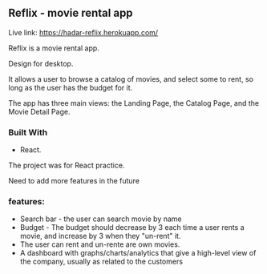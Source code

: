 
## Reflix -  movie rental app
Live link:  https://hadar-reflix.herokuapp.com/

Reflix is a movie rental app.

Design for desktop.

It allows a user to browse a catalog of movies, and select some to rent, so long as the user has the budget for it.

The app has three main views: the Landing Page, the Catalog Page, and the Movie Detail Page.

### Built With
- React.

The project was for React practice.

Need to add more features in the future

### features:


- Search bar - the user can search movie by name
- Budget - The budget should decrease by 3 each time a user rents a movie, and increase by 3 when they "un-rent" it.
- The user can rent and un-rente are own movies.
- A dashboard with graphs/charts/analytics that give a high-level view of the company, usually as related to the customers

